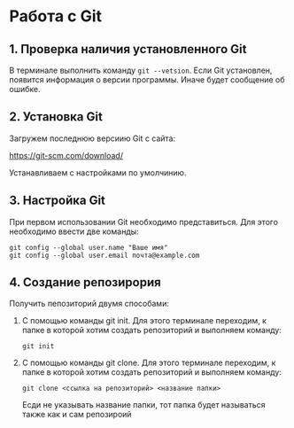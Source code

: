 # Работа с Git
## 1. Проверка наличия установленного Git
В терминале выполнить команду `git --vetsion`. Если Git установлен, появится информация о версии программы. Иначе будет сообщение об ошибке.
## 2. Установка Git
Загружем последнюю версиию Git с сайта:

https://git-scm.com/download/

Устанавливаем с настройками по умолчинию.
## 3. Настройка Git
При первом использовании Git необходимо представиться. Для этого необходимо ввести две команды:
```
git config --global user.name "Ваше имя"
git config --global user.email почта@example.com
```
## 4. Создание репозирория
Получить пепозиторий двумя способами:
1. С помощью команды git init. Для этого терминале переходим, к папке в которой хотим создать репозиторий и выполняем команду:
    ```
    git init
    ```
2. С помощью команды git clone. Для этого терминале переходим, к папке в которой хотим создать репозиторий и выполняем команду: 
    ```
    git clone <ссылка на репозиторий> <название папки>
    ```
    Есди не указывать название папки, тот папка будет называться также как и сам репозироий

